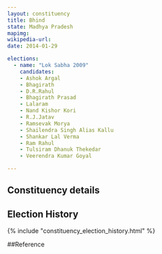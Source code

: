 ```yaml
---
layout: constituency
title: Bhind
state: Madhya Pradesh
mapimg: 
wikipedia-url: 
date: 2014-01-29

elections: 
  - name: "Lok Sabha 2009"
    candidates: 
    - Ashok Argal 
    - Bhagirath 
    - D.R.Rahul 
    - Bhagirath Prasad 
    - Lalaram 
    - Nand Kishor Kori 
    - R.J.Jatav 
    - Ramsevak Morya 
    - Shailendra Singh Alias Kallu 
    - Shankar Lal Verma 
    - Ram Rahul 
    - Tulsiram Dhanuk Thekedar 
    - Veerendra Kumar Goyal 

---
```

## Constituency details


## Election History
{% include "constituency_election_history.html" %}

##Reference
